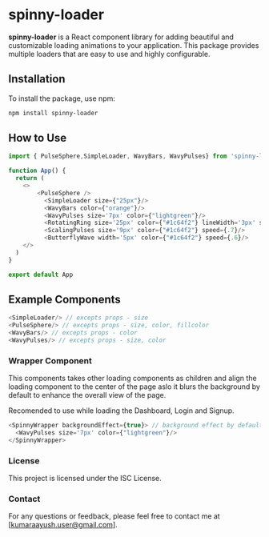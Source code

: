 # spinny-loader

**spinny-loader** is a React component library for adding beautiful and customizable loading animations to your application. This package provides multiple loaders that are easy to use and highly configurable.

## Installation

To install the package, use npm:

```bash
npm install spinny-loader
```

## How to Use

```js
import { PulseSphere,SimpleLoader, WavyBars, WavyPulses} from 'spinny-loader'

function App() {
  return (
    <>
        <PulseSphere />
          <SimpleLoader size={"25px"}/>
          <WavyBars color={"orange"}/>
          <WavyPulses size='7px' color={"lightgreen"}/>
          <RotatingRing size='25px' color={"#1c64f2"} lineWidth='3px' speed={.7}/>
          <ScalingPulses size='9px' color={"#1c64f2"} speed={.7}/>
          <ButterflyWave width='5px' color={"#1c64f2"} speed={.6}/>
    </>
  )
}

export default App
 ```

## Example Components

```js 
<SimpleLoader/> // excepts props - size
<PulseSphere/> // excepts props - size, color, fillcolor
<WavyBars/> // excepts props - color
<WavyPulses/> // excepts props - size, color
```

### Wrapper Component

This components takes other loading components as children and align the loading component to the center of the page aslo it blurs the background by default to enhance the overall view of the page.

Recomended to use while loading the Dashboard, Login and Signup.

```js
<SpinnyWrapper backgroundEffect={true}> // background effect by default true.
  <WavyPulses size='7px' color={"lightgreen"}/>
</SpinnyWrapper>
```

### License

This project is licensed under the ISC License.


### Contact

For any questions or feedback, please feel free to contact me at [kumaraayush.user@gmail.com].

